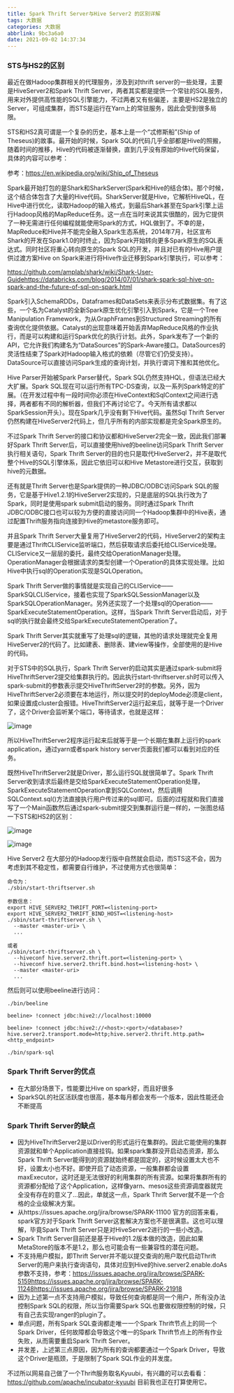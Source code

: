 ```yaml
---
title: Spark Thrift Server与Hive Server2 的区别详解
tags: 大数据
categories: 大数据
abbrlink: 9bc3a6a0
date: 2021-09-02 14:37:34
---
```


### STS与HS2的区别

最近在做Hadoop集群相关的代理服务，涉及到对thrift server的一些处理，主要是HiveServer2和Spark Thrift Server，两者其实都是提供一个常驻的SQL服务，用来对外提供高性能的SQL引擎能力，不过两者又有些偏差，主要是HS2是独立的Server，可组成集群，而STS是运行在Yarn上的常驻服务，因此会受到很多局限。

STS和HS2真可谓是一个复杂的历史，基本上是一个“忒修斯船”(Ship of Theseus)的故事。最开始的时候，Spark SQL的代码几乎全部都是Hive的照搬，随着时间的推移，Hive的代码被逐渐替换，直到几乎没有原始的Hive代码保留，具体的内容可以参考：

参考：https://en.wikipedia.org/wiki/Ship_of_Theseus

Spark最开始打包的是Shark和SharkServer(Spark和Hive的结合体)。那个时候，这个结合体包含了大量的Hive代码。SharkServer就是Hive，它解析HiveQL，在Hive中进行优化，读取Hadoop的输入格式，到最后Shark甚至在Spark引擎上运行Hadoop风格的MapReduce任务。这一点在当时来说其实很酷的，因为它提供了一种无需进行任何编程就能使用Spark的方式，HQL做到了。不幸的是，MapReduce和Hive并不能完全融入Spark生态系统，2014年7月，社区宣布Shark的开发在Spark1.0的时终止，因为Spark开始转向更多Spark原生的SQL表达式。同时社区将重心转向原生的Spark SQL的开发，并且对已有的Hive用户提供过渡方案Hive on Spark来进行将Hive作业迁移到Spark引擎执行，可以参考：

https://github.com/amplab/shark/wiki/Shark-User-Guidehttps://databricks.com/blog/2014/07/01/shark-spark-sql-hive-on-spark-and-the-future-of-sql-on-spark.html


Spark引入SchemaRDDs，Dataframes和DataSets来表示分布式数据集。有了这些，一个名为Catalyst的全新Spark原生优化引擎引入到Spark，它是一个Tree Manipulation Framework，为从GraphFrames到Structured Streaming的所有查询优化提供依据。Catalyst的出现意味着开始丢弃MapReduce风格的作业执行，而是可以构建和运行Spark优化的执行计划。此外，Spark发布了一个新的API，它允许我们构建名为“DataSources”的Spark-Aware接口。DataSources的灵活性结束了Spark对Hadoop输入格式的依赖（尽管它们仍受支持）。DataSource可以直接访问Spark生成的查询计划，并执行谓词下推和其他优化。

Hive Parser开始被Spark Parser替代，Spark SQL仍然支持HQL，但语法已经大大扩展。Spark SQL现在可以运行所有TPC-DS查询，以及一系列Spark特定的扩展。（在开发过程中有一段时间你必须在HiveContext和SqlContext之间进行选择，两者都有不同的解析器，但我们不再讨论它了。今天所有请求都以SparkSession开头）。现在Spark几乎没有剩下Hive代码。虽然Sql Thrift Server仍然构建在HiveServer2代码上，但几乎所有的内部实现都是完全Spark原生的。

不过Spark Thrift Server的接口和协议都和HiveServer2完全一致，因此我们部署好Spark Thrift Server后，可以直接使用hive的beeline访问Spark Thrift Server执行相关语句，Spark Thrift Server的目的也只是取代HiveServer2，并不是取代整个Hive的SQL引擎体系，因此它依旧可以和Hive Metastore进行交互，获取到hive的元数据。

还有就是Thrift Server也是Spark提供的一种JDBC/ODBC访问Spark SQL的服务，它是基于Hive1.2.1的HiveServer2实现的，只是底层的SQL执行改为了Spark，同时是使用spark submit启动的服务。同时通过Spark Thrift JDBC/ODBC接口也可以较为方便的直接访问同一个Hadoop集群中的Hive表，通过配置Thrift服务指向连接到Hive的metastore服务即可。

并且Spark Thrift Server大量复用了HiveServer2的代码，HiveServer2的架构主要是通过ThriftCLIService监听端口，然后获取请求后委托给CLIService处理。CLIService又一层层的委托，最终交给OperationManager处理。OperationManager会根据请求的类型创建一个Operation的具体实现处理。比如Hive中执行sql的Operation实现是SQLOperation。

Spark Thrift Server做的事情就是实现自己的CLIService——SparkSQLCLIService，接着也实现了SparkSQLSessionManager以及SparkSQLOperationManager。另外还实现了一个处理sql的Operation——SparkExecuteStatementOperation。这样，当Spark Thrift Server启动后，对于sql的执行就会最终交给SparkExecuteStatementOperation了。

Spark Thrift Server其实就重写了处理sql的逻辑，其他的请求处理就完全复用HiveServer2的代码了。比如建表、删除表、建view等操作，全部使用的是Hive的代码。


对于STS中的SQL执行，Spark Thrift Server的启动其实是通过spark-submit将HiveThriftServer2提交给集群执行的。因此执行start-thriftserver.sh时可以传入spark-submit的参数表示提交HiveThriftServer2时的参数。另外，因为HiveThriftServer2必须要在本地运行，所以提交时的deployMode必须是client，如果设置成cluster会报错。HiveThriftServer2运行起来后，就等于是一个Driver了，这个Driver会监听某个端口，等待请求，也就是这样：

![image](001.jpeg)

所以HiveThriftServer2程序运行起来后就等于是一个长期在集群上运行的spark application，通过yarn或者spark history server页面我们都可以看到对应的任务。

既然HiveThriftServer2就是Driver，那么运行SQL就很简单了。Spark Thrift Server收到请求后最终是交给SparkExecuteStatementOperation处理，SparkExecuteStatementOperation拿到SQLContext，然后调用SQLContext.sql()方法直接执行用户传过来的sql即可。后面的过程就和我们直接写了一个Main函数然后通过spark-submit提交到集群运行是一样的，一张图总结一下STS和HS2的区别：

![image](0002.png)

![image](003.png)

Hive Server2 在大部分的Hadoop发行版中自然就会启动，而STS这不会，因为考虑到其不稳定性，都需要自行维护，不过使用方式也很简单：
```
命令为：
./sbin/start-thriftserver.sh

参数信息：
export HIVE_SERVER2_THRIFT_PORT=<listening-port>
export HIVE_SERVER2_THRIFT_BIND_HOST=<listening-host>
./sbin/start-thriftserver.sh \
  --master <master-uri> \
  ...

或者
./sbin/start-thriftserver.sh \
  --hiveconf hive.server2.thrift.port=<listening-port> \
  --hiveconf hive.server2.thrift.bind.host=<listening-host> \
  --master <master-uri>
  ...
```

然后则可以使用beeline进行访问：

```
./bin/beeline

beeline> !connect jdbc:hive2://localhost:10000

beeline> !connect jdbc:hive2://<host>:<port>/<database>?hive.server2.transport.mode=http;hive.server2.thrift.http.path=<http_endpoint>

./bin/spark-sql

```

### Spark Thrift Server的优点
* 在大部分场景下，性能要比Hive on spark好，而且好很多
* SparkSQL的社区活跃度也很高，基本每月都会发布一个版本，因此性能还会不断提高

### Spark Thrift Server的缺点
* 因为HiveThriftServer2是以Driver的形式运行在集群的。因此它能使用的集群资源就和单个Application直接挂钩。如果spark集群没开启动态资源，那么Spark Thrift Server能得到的资源就始终都是固定的，这时候设置太大也不好，设置太小也不好。即使开启了动态资源，一般集群都会设置maxExecutor，这时还是无法很好的利用集群的所有资源。如果将集群所有的资源都分配给了这个Application，这样像yarn、mesos这些资源调度器就完全没有存在的意义了…因此，单就这一点，Spark Thrift Server就不是一个合格的企业级解决方案。
* 从https://issues.apache.org/jira/browse/SPARK-11100 官方的回答来看，spark官方对于Spark Thrift Server这套解决方案也不是很满意。这也可以理解，毕竟Spark Thrift Server只是对HiveServer2进行的一些小改造。
* Spark Thrift Server目前还是基于Hive的1.2版本做的改造，因此如果MetaStore的版本不是1.2，那么也可能会有一些兼容性的潜在问题。
* 不支持用户模拟，即Thrift Server并不能以提交查询的用户取代启动Thrift Server的用户来执行查询语句，具体对应到Hive的hive.server2.enable.doAs参数不支持，参考：https://issues.apache.org/jira/browse/SPARK-5159https://issues.apache.org/jira/browse/SPARK-11248https://issues.apache.org/jira/browse/SPARK-21918
* 因为上述第一点不支持用户模拟，导致任何查询都是同一个用户，所有没办法控制Spark SQL的权限，所以当你需要Spark SQL也要做权限控制的时候，只有自己去实现ranger的plugin了。
* 单点问题，所有Spark SQL查询都走唯一一个Spark Thrift节点上的同一个Spark Driver，任何故障都会导致这个唯一的Spark Thrift节点上的所有作业失败，从而需要重启Spark Thrift Server。
* 并发差，上述第三点原因，因为所有的查询都要通过一个Spark Driver，导致这个Driver是瓶颈，于是限制了Spark SQL作业的并发度。

不过所以网易自己做了一个Thrift服务取名Kyuubi，有兴趣的可以去看看：https://github.com/apache/incubator-kyuubi 目前我也正在打算使用它。
